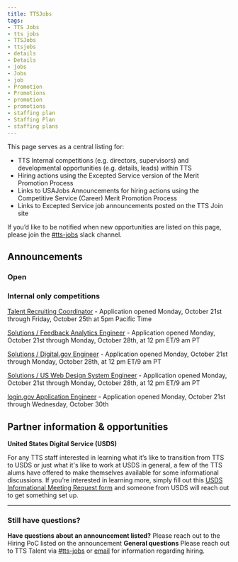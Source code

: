 ```yaml
---
title: TTSJobs
tags:
- TTS Jobs
- tts jobs
- TTSJobs
- ttsjobs
- details
- Details
- jobs 
- Jobs
- job
- Promotion
- Promotions
- promotion
- promotions
- staffing plan
- Staffing Plan
- staffing plans
---
```


This page serves as a central listing for:

- TTS Internal competitions (e.g. directors, supervisors) and developmental opportunities (e.g. details, leads) within TTS
- Hiring actions using the Excepted Service version of the Merit Promotion Process
- Links to USAJobs Announcements for hiring actions using the Competitive Service (Career) Merit Promotion Process
- Links to Excepted Service job announcements posted on the TTS Join site

If you’d like to be notified when new opportunities are listed on this page, please join the [#tts-jobs](https://gsa-tts.slack.com/messages/tts-jobs/) slack channel.

## Announcements

### Open


### Internal only competitions

[Talent Recruiting Coordinator](https://docs.google.com/document/d/1Z_uBhV-65GEiRqg7ntv8WlBBLC4iLFpMkFZUuUAu9z4/edit#)  - Application opened Monday, October 21st through Friday, October 25th at 5pm Pacific Time

[Solutions / Feedback Analytics Engineer](https://docs.google.com/document/d/1L8WGrKMjeKfEaysACLj3-ybuk94IaKIZ9angkuY-2SM/edit) - Application opened Monday, October 21st through Monday, October 28th, at 12 pm ET/9 am PT

[Solutions / Digital.gov Engineer](https://docs.google.com/document/d/1uzoB3Agm-QxIzFtGuoAuiweP_glKgAZgPOjJPMRRjhw/edit) - Application opened Monday, October 21st through Monday, October 28th, at 12 pm ET/9 am PT

[Solutions / US Web Design System Engineer](https://docs.google.com/document/d/1dsVJKrmg-44yc4bWPtZbTlPJpQQo1_p6EnCI9cpMaqg/edit) - Application opened Monday, October 21st through Monday, October 28th, at 12 pm ET/9 am PT

[login.gov Application Engineer](https://docs.google.com/document/d/127rRKlx6gzVSS7X2H0GqFTgg5OqV2qgeh6_oLk45Uas/edit) - Application opened Monday, October 21st through Wednesday, October 30th

## Partner information & opportunities

**United States Digital Service (USDS)**

For any TTS staff interested in learning what it’s like to transition from TTS to USDS or just what it's like to work at USDS in general, a few of the TTS alums have offered to make themselves available for some informational discussions. If you’re interested in learning more, simply fill out this [USDS Informational Meeting Request form](https://docs.google.com/forms/d/e/1FAIpQLSfzbkhF6ahHv8-mu3BOpl6l7qg_kVyHuGUpDMcA-cPW60BfoQ/viewform?usp=sf_link) and someone from USDS will reach out to get something set up.

---------------------------------------------------------------------

### Still have questions?

**Have questions about an announcement listed?** Please reach out to the Hiring PoC listed on the announcement
**General questions** Please reach out to TTS Talent via [#tts-jobs](https://gsa-tts.slack.com/messages/tts-jobs/) or [email](mailto:tts-talentteam@gsa.gov) for information regarding hiring.
